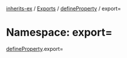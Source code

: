[inherits-ex](../README.md) / [Exports](../modules.md) / [defineProperty](defineProperty.md) / export=

# Namespace: export=

[defineProperty](defineProperty.md).export=
